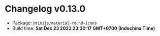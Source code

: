 # Changelog v0.13.0

- Package: `@tinijs/material-round-icons`
- Build time: **Sat Dec 23 2023 23:30:17 GMT+0700 (Indochina Time)**

